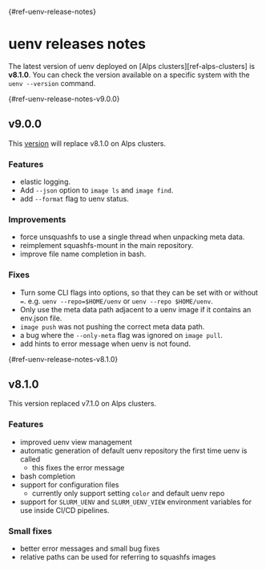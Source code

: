 [](){#ref-uenv-release-notes}
# uenv releases notes

The latest version of uenv deployed on [Alps clusters][ref-alps-clusters] is **v8.1.0**.
You can check the version available on a specific system with the `uenv --version` command.

[](){#ref-uenv-release-notes-v9.0.0}
## v9.0.0

This [version](https://github.com/eth-cscs/uenv2/releases/tag/v9.0.0) will replace v8.1.0 on Alps clusters.

### Features

- elastic logging.
- Add `--json` option to `image ls` and `image find`.
- add `--format` flag to uenv status.

### Improvements

- force unsquashfs to use a single thread when unpacking meta data.
- reimplement squashfs-mount in the main repository.
- improve file name completion in bash.

### Fixes

- Turn some CLI flags into options, so that they can be set with or without `=`. e.g. `uenv --repo=$HOME/uenv` or `uenv --repo $HOME/uenv`.
- Only use the meta data path adjacent to a uenv image if it contains an env.json file.
- `image push` was not pushing the correct meta data path.
- a bug where the `--only-meta` flag was ignored on `image pull`.
- add hints to error message when uenv is not found.

[](){#ref-uenv-release-notes-v8.1.0}
## v8.1.0

This version replaced v7.1.0 on Alps clusters.

### Features

* improved uenv view management
* automatic generation of default uenv repository the first time uenv is called
    * this fixes the error message
* bash completion
* support for configuration files
    * currently only support setting `color` and default uenv repo
* support for `SLURM_UENV` and `SLURM_UENV_VIEW` environment variables for use inside CI/CD pipelines.

### Small fixes

* better error messages and small bug fixes
* relative paths can be used for referring to squashfs images

